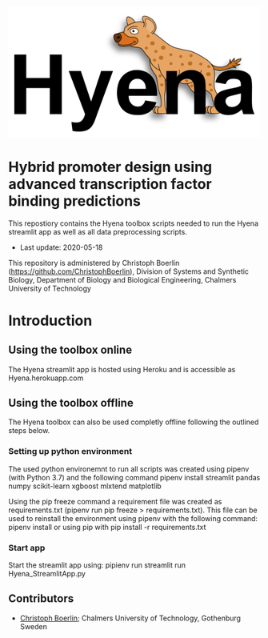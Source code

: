 ![Hyena Logo](/Logo_small.png)
# Hybrid promoter design using advanced transcription factor binding predictions

This repostiory contains the Hyena toolbox scripts needed to run the Hyena streamlit app as well as all data preprocessing scripts.

- Last update: 2020-05-18

This repository is administered by Christoph Boerlin (https://github.com/ChristophBoerlin), Division of Systems and Synthetic Biology, Department of Biology and Biological Engineering, Chalmers University of Technology

# Introduction

## Using the toolbox online
The Hyena streamlit app is hosted using Heroku and is accessible as Hyena.herokuapp.com

## Using the toolbox offline
The Hyena toolbox can also be used completly offline following the outlined steps below.

### Setting up python environment
The used python environemnt to run all scripts was created using pipenv (with Python 3.7) and the following command
pipenv install streamlit pandas numpy scikit-learn xgboost mlxtend matplotlib

Using the pip freeze command a requirement file was created as requirements.txt (pipenv run pip freeze > requirements.txt).
This file can be used to reinstall the environment using pipenv with the following command:
pipenv install
or using pip with
pip install -r requirements.txt 
### Start app
Start the streamlit app using:
pipienv run streamlit run Hyena_StreamlitApp.py


## Contributors
- [Christoph Boerlin](https://www.chalmers.se/en/staff/Pages/borlinc.aspx); Chalmers University of Technology, Gothenburg Sweden
